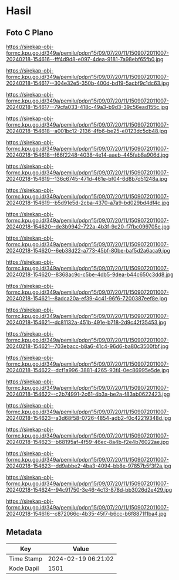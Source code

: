 # Hasil

## Foto C Plano

https://sirekap-obj-formc.kpu.go.id/349a/pemilu/pdpr/15/09/07/20/11/1509072011007-20240218-154616--fff4d9d8-e097-4dea-9181-7a98ebf65fb0.jpg

https://sirekap-obj-formc.kpu.go.id/349a/pemilu/pdpr/15/09/07/20/11/1509072011007-20240218-154617--304e32e5-350b-400d-bd19-5acbf9c1dc63.jpg

https://sirekap-obj-formc.kpu.go.id/349a/pemilu/pdpr/15/09/07/20/11/1509072011007-20240218-154617--79cfa033-418c-49a3-b9d3-39c56ead155c.jpg

https://sirekap-obj-formc.kpu.go.id/349a/pemilu/pdpr/15/09/07/20/11/1509072011007-20240218-154618--a001bc12-2136-4fb6-be25-e0123dc5cb48.jpg

https://sirekap-obj-formc.kpu.go.id/349a/pemilu/pdpr/15/09/07/20/11/1509072011007-20240218-154618--f66f2248-4038-4e14-aaeb-445fab8a906d.jpg

https://sirekap-obj-formc.kpu.go.id/349a/pemilu/pdpr/15/09/07/20/11/1509072011007-20240218-154619--136c6745-471d-461e-bf04-6d8b7d51248a.jpg

https://sirekap-obj-formc.kpu.go.id/349a/pemilu/pdpr/15/09/07/20/11/1509072011007-20240218-154619--b5d91e5d-2cba-4370-a7a9-bd029bd4df4c.jpg

https://sirekap-obj-formc.kpu.go.id/349a/pemilu/pdpr/15/09/07/20/11/1509072011007-20240218-154620--de3b9942-722a-4b3f-9c20-f7fbc099705e.jpg

https://sirekap-obj-formc.kpu.go.id/349a/pemilu/pdpr/15/09/07/20/11/1509072011007-20240218-154620--6eb38d22-a773-45bf-80be-baf5d2a6aca9.jpg

https://sirekap-obj-formc.kpu.go.id/349a/pemilu/pdpr/15/09/07/20/11/1509072011007-20240218-154620--8368ac9c-c5be-4db5-9dea-b44c650c3dd8.jpg

https://sirekap-obj-formc.kpu.go.id/349a/pemilu/pdpr/15/09/07/20/11/1509072011007-20240218-154621--8adca20a-ef39-4c41-96f6-7200387eef8e.jpg

https://sirekap-obj-formc.kpu.go.id/349a/pemilu/pdpr/15/09/07/20/11/1509072011007-20240218-154621--dc81132a-451b-491e-b718-2d9c42f35453.jpg

https://sirekap-obj-formc.kpu.go.id/349a/pemilu/pdpr/15/09/07/20/11/1509072011007-20240218-154621--703ebacc-b8a6-41c4-96d6-ba80c3500fbf.jpg

https://sirekap-obj-formc.kpu.go.id/349a/pemilu/pdpr/15/09/07/20/11/1509072011007-20240218-154622--dcf1a996-3881-4265-93f4-0ec86995e5de.jpg

https://sirekap-obj-formc.kpu.go.id/349a/pemilu/pdpr/15/09/07/20/11/1509072011007-20240218-154622--c2b74991-2c61-4b3a-be2a-f83ab0622423.jpg

https://sirekap-obj-formc.kpu.go.id/349a/pemilu/pdpr/15/09/07/20/11/1509072011007-20240218-154623--a3d68f58-0726-4854-adb2-f0c42219348d.jpg

https://sirekap-obj-formc.kpu.go.id/349a/pemilu/pdpr/15/09/07/20/11/1509072011007-20240218-154623--b68195af-4f59-46ec-8a4b-f2e4b76022ae.jpg

https://sirekap-obj-formc.kpu.go.id/349a/pemilu/pdpr/15/09/07/20/11/1509072011007-20240218-154623--dd9abbe2-4ba3-4094-bb8e-97857b5f3f2a.jpg

https://sirekap-obj-formc.kpu.go.id/349a/pemilu/pdpr/15/09/07/20/11/1509072011007-20240218-154624--94c91750-3e46-4c13-878d-bb3026d2e429.jpg

https://sirekap-obj-formc.kpu.go.id/349a/pemilu/pdpr/15/09/07/20/11/1509072011007-20240218-154616--c872066c-4b35-45f7-b6cc-b6f8871f1ba4.jpg


## Metadata

| Key        | Value               |
| ---------- | ------------------- |
| Time Stamp | 2024-02-19 06:21:02 |
| Kode Dapil | 1501                |



